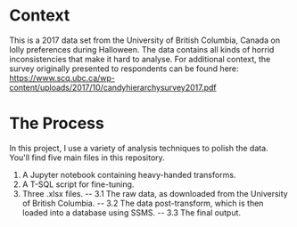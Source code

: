 # Context
This is a 2017 data set from the University of British Columbia, Canada on lolly preferences during Halloween. The data contains all kinds of horrid inconsistencies that make it hard to analyse. For additional context, the survey originally presented to respondents can be found here: https://www.scq.ubc.ca/wp-content/uploads/2017/10/candyhierarchysurvey2017.pdf 

# The Process
In this project, I use a variety of analysis techniques to polish the data. You'll find five main files in this repository. 
1. A Jupyter notebook containing heavy-handed transforms.
2. A T-SQL script for fine-tuning.
3. Three .xlsx files.
-- 3.1 The raw data, as downloaded from the University of British Columbia.
-- 3.2 The data post-transform, which is then loaded into a database using SSMS.
-- 3.3 The final output.
